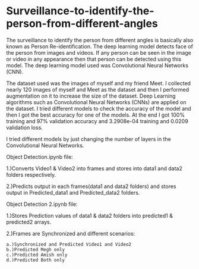 # Surveillance-to-identify-the-person-from-different-angles
The surveillance to identify the person from different angles is basically also known as Person Re-identification. The deep learning model detects face of the person from images and videos. If any person can be seen in the image or video in any appearance then that person can be detected using this model. The deep learning model used was Convolutional Neural Networks (CNN).

The dataset used was the images of myself and my friend Meet. I collected nearly 120 images of myself and Meet as the dataset and then I performed augmentation on it to increase the size of the dataset. Deep Learning algorithms such as Convolutional Neural Networks (CNNs) are applied on the dataset. I tried different models to check the accuracy of the model and then I got the best accuracy for one of the models. At the end I got 100% training and 97% validation accuracy and 3.2908e-04 training and 0.0209 validation loss. 

I tried different models by just changing the number of layers in the Convolutional Neural Networks.

Object Detection.ipynb file:

1.)Converts Video1 & Video2 into frames and stores into data1 and data2 folders respectively.

2.)Predicts output in each frames(data1 and data2 folders) and stores output in Predicted_data1 and Predicted_data2 folders.


Object Detection 2.ipynb file:

1.)Stores Prediction values of data1 & data2 folders into predicted1 & predicted2 arrays.

2.)Frames are Synchronized and different scenarios:

	a.)Synchronized and Predicted Video1 and Video2
	b.)Predicted Megh only
	c.)Predicted Amish only
	d.)Predicted Both only

